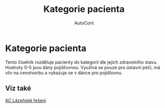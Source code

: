 ﻿---
    title: "Kategorie pacienta"
    author: AutoCont
    ms.date: 04/30/2018
    ms.topic: article
    ms.prod: dynamics-nav-2017
    ms.contentlocale: cs-cz
    ms.lasthandoff: 04/30/2018
---

# Kategorie pacienta

Tento číselník rozděluje pacienty do kategorií dle jejich zdravotního stavu. Hodnoty 0-5 jsou dány pojišťovnou. Využívá se pouze pro ústavní péči, má vliv na cenotvorbu a vykazuje se v dávce pro pojišťovnu. 


## <a name="see-also"></a>Viz také
[AC Lázeňské řešení](ac-spa-solution.md)